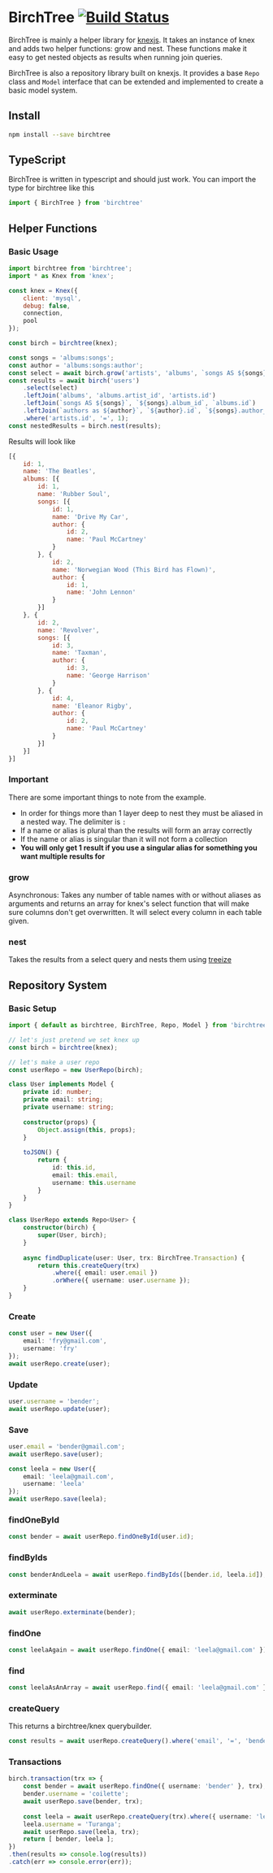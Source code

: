 # BirchTree [![Build Status](https://travis-ci.org/TheKiteEatingTree/birchtree.svg?branch=master)](https://travis-ci.org/TheKiteEatingTree/birchtree)

BirchTree is mainly a helper library for [knexjs](http://knexjs.org/).  It takes an instance of knex and adds two helper functions: grow and nest.  These functions make it easy to get nested objects as results when running join queries.

BirchTree is also a repository library built on knexjs.  It provides a base `Repo` class and `Model` interface that can be extended and implemented to create a basic model system.

## Install

```bash
npm install --save birchtree
```

## TypeScript

BirchTree is written in typescript and should just work. You can import the type for birchtree like this

```typescript
import { BirchTree } from 'birchtree'
```

## Helper Functions

### Basic Usage

```javascript
import birchtree from 'birchtree';
import * as Knex from 'knex';

const knex = Knex({
    client: 'mysql',
    debug: false,
    connection,
    pool
});

const birch = birchtree(knex);

const songs = 'albums:songs';
const author = 'albums:songs:author';
const select = await birch.grow('artists', 'albums', `songs AS ${songs}`, `authors AS ${author}`);
const results = await birch('users')
    .select(select)
    .leftJoin('albums', 'albums.artist_id', 'artists.id')
    .leftJoin(`songs AS ${songs}`, `${songs}.album_id`, `albums.id`)
    .leftJoin(`authors as ${author}`, `${author}.id`, `${songs}.author_id`)
    .where('artists.id', '=', 1);
const nestedResults = birch.nest(results);
```

Results will look like

```javascript
[{
    id: 1,
    name: 'The Beatles',
    albums: [{
        id: 1,
        name: 'Rubber Soul',
        songs: [{
            id: 1,
            name: 'Drive My Car',
            author: {
                id: 2,
                name: 'Paul McCartney'
            }
        }, {
            id: 2,
            name: 'Norwegian Wood (This Bird has Flown)',
            author: {
                id: 1,
                name: 'John Lennon'
            }
        }]
    }, {
        id: 2,
        name: 'Revolver',
        songs: [{
            id: 3,
            name: 'Taxman',
            author: {
                id: 3,
                name: 'George Harrison'
            }
        }, {
            id: 4,
            name: 'Eleanor Rigby',
            author: {
                id: 2,
                name: 'Paul McCartney'
            }
        }]
    }]
}]
```

### Important

There are some important things to note from the example.  

- In order for things more than 1 layer deep to nest they must be aliased in a nested way. The delimiter is `:`
- If a name or alias is plural than the results will form an array correctly
- If the name or alias is singular than it will not form a collection
- **You will only get 1 result if you use a singular alias for something you want multiple results for**

### grow

Asynchronous: Takes any number of table names with or without aliases as arguments and returns an array for knex's select function that will make sure columns don't get overwritten. It will select every column in each table given.

### nest

Takes the results from a select query and nests them using [treeize](https://github.com/kwhitley/treeize)

## Repository System

### Basic Setup

```typescript
import { default as birchtree, BirchTree, Repo, Model } from 'birchtree';

// let's just pretend we set knex up
const birch = birchtree(knex);

// let's make a user repo
const userRepo = new UserRepo(birch);

class User implements Model {
    private id: number;
    private email: string;
    private username: string;
    
    constructor(props) {
        Object.assign(this, props);
    }
    
    toJSON() {
        return {
            id: this.id,
            email: this.email,
            username: this.username
        }
    }
}

class UserRepo extends Repo<User> {
    constructor(birch) {
        super(User, birch);
    }
    
    async findDuplicate(user: User, trx: BirchTree.Transaction) {
        return this.createQuery(trx)
            .where({ email: user.email })
            .orWhere({ username: user.username });
    }
}
```

### Create

```typescript
const user = new User({
    email: 'fry@gmail.com',
    username: 'fry'
});
await userRepo.create(user);
```

### Update

```typescript
user.username = 'bender';
await userRepo.update(user);
```

### Save

```typescript
user.email = 'bender@gmail.com';
await userRepo.save(user);

const leela = new User({
    email: 'leela@gmail.com',
    username: 'leela'
});
await userRepo.save(leela);
```

### findOneById

```typescript
const bender = await userRepo.findOneById(user.id);
```

### findByIds

```typescript
const benderAndLeela = await userRepo.findByIds([bender.id, leela.id]);
```

### exterminate

```typescript
await userRepo.exterminate(bender);
```

### findOne

```typescript
const leelaAgain = await userRepo.findOne({ email: 'leela@gmail.com' });
```

### find

```typescript
const leelaAsAnArray = await userRepo.find({ email: 'leela@gmail.com' });
```

### createQuery

This returns a birchtree/knex querybuilder.

```typescript
const results = await userRepo.createQuery().where('email', '=', 'bender@gmail.com');
```

### Transactions

```typescript
birch.transaction(trx => {
    const bender = await userRepo.findOne({ username: 'bender' }, trx);
    bender.username = 'coilette';
    await userRepo.save(bender, trx);
    
    const leela = await userRepo.createQuery(trx).where({ username: 'leela' });
    leela.username = 'Turanga';
    await userRepo.save(leela, trx);
    return [ bender, leela ];
})
.then(results => console.log(results))
.catch(err => console.error(err));
```
